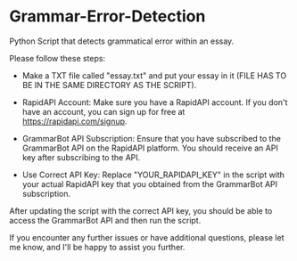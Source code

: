 # Grammar-Error-Detection
Python Script that detects grammatical error within an essay.

Please follow these steps:
* Make a TXT file called "essay.txt" and put your essay in it (FILE HAS TO BE IN THE SAME DIRECTORY AS THE SCRIPT).

* RapidAPI Account: Make sure you have a RapidAPI account. If you don't have an account, you can sign up for free at https://rapidapi.com/signup.

* GrammarBot API Subscription: Ensure that you have subscribed to the GrammarBot API on the RapidAPI platform. You should receive an API key after subscribing to the API.

* Use Correct API Key: Replace "YOUR_RAPIDAPI_KEY" in the script with your actual RapidAPI key that you obtained from the GrammarBot API subscription.

After updating the script with the correct API key, you should be able to access the GrammarBot API and then run the script.

If you encounter any further issues or have additional questions, please let me know, and I'll be happy to assist you further.
